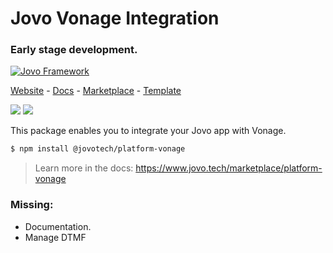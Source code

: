# Jovo Vonage Integration
### Early stage development.

[![Jovo Framework](https://www.jovo.tech/img/github-header.png)](https://www.jovo.tech)

<p>
<a href="https://www.jovo.tech" target="_blank">Website</a> -  <a href="https://www.jovo.tech/docs" target="_blank">Docs</a> - <a href="https://www.jovo.tech/marketplace" target="_blank">Marketplace</a> - <a href="https://github.com/jovotech/jovo-v4-template" target="_blank">Template</a>   
</p>

<p>
<a href="https://www.npmjs.com/package/@jovotech/platform-instagram" target="_blank"><img src="https://badge.fury.io/js/@jovotech%2Fplatform-instagram.svg"></a>      
<a href="https://opencollective.com/jovo-framework" target="_blank"><img src="https://opencollective.com/jovo-framework/tiers/badge.svg"></a>
</p>

This package enables you to integrate your Jovo app with Vonage.

```bash
$ npm install @jovotech/platform-vonage
```

> Learn more in the docs: https://www.jovo.tech/marketplace/platform-vonage



### Missing:
- Documentation.
- Manage DTMF
